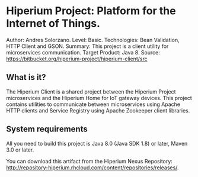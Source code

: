 Hiperium Project: Platform for the Internet of Things.
========================
Author: Andres Solorzano. 
Level: Basic. 
Technologies: Bean Validation, HTTP Client and GSON. 
Summary: This project is a client utility for microservices communication. 
Target Product: Java 8. 
Source: <https://bitbucket.org/hiperium-project/hiperium-client/src>

What is it?
-----------

The Hiperium Client is a shared project between the Hiperium Project microservices and the Hiperium Home for IoT gateway devices. This project contains utilities to communicate between microservices using Apache HTTP clients and Service Registry using Apache Zookeeper client libraries.
 

System requirements
-------------------

All you need to build this project is Java 8.0 (Java SDK 1.8) or later, Maven 3.0 or later.

You can download this artifact from the Hiperium Nexus Repository: <http://repository-hiperium.rhcloud.com/content/repositories/releases/>.
